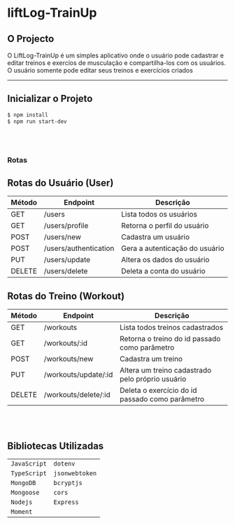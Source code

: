 <h1> liftLog-TrainUp</h1>


<h2> O Projecto</h2>

<p> O LiftLog-TrainUp é um simples aplicativo onde o usuário pode cadastrar e editar treinos e exercíos de musculação e compartilha-los com os usuários. O usuário somente pode editar seus treinos e exercícios criados<p/>

<hr>

## Inicializar o Projeto

```bash
$ npm install
$ npm run start-dev
```
 
<br></br>

### Rotas

## Rotas do Usuário (User)

| Método |    Endpoint           |          Descrição                     | 
| ------ | ----------------------| ---------------------------------------| 
| GET    | /users                |  Lista todos os usuários               |  
| GET    | /users/profile        |  Retorna o perfil do usuário           |  
| POST   | /users/new            |  Cadastra um usuário                   |
| POST   | /users/authentication |  Gera a autenticação do usuário        |
| PUT    | /users/update         |  Altera os dados do usuário            | 
| DELETE | /users/delete         |  Deleta  a conta do usuário            | 

<p></p>

## Rotas do Treino (Workout)

| Método |  Endpoint                     |  Descrição                                                   | 
| ------ | ------------------------------| -------------------------------------------------------------| 
| GET    | /workouts                     |  Lista todos treinos cadastrados                             |  
| GET    | /workouts/:id                 |  Retorna o treino do id passado como parâmetro               |  
| POST   | /workouts/new                 |  Cadastra um treino                                          |
| PUT    | /workouts/update/:id          |  Altera um treino cadastrado pelo próprio usuário            | 
| DELETE | /workouts/delete/:id          |  Deleta o exercício do id passado como parâmetro             | 

 <br></br>

## Bibliotecas Utilizadas
|                |               |
| -------------- | ------------  |
| `JavaScript`   | `dotenv`      |
| `TypeScript`   | `jsonwebtoken`|
| `MongoDB`      | `bcryptjs`    |
| `Mongoose`     | `cors`        |    
| `Nodejs`       | `Express`     |
| `Moment`       |               |

<br></br>
